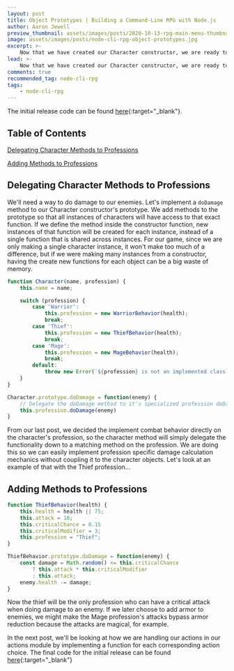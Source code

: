 ```yaml
---
layout: post
title: Object Prototypes | Building a Command-Line RPG with Node.js
author: Aaron Jewell
preview_thumbnail: assets/images/posts/2020-10-13-rpg-main-menu-thumbnail.jpg
image: assets/images/posts/node-cli-rpg-object-prototypes.jpg
excerpt: >-
    Now that we have created our Character constructor, we are ready to begin implementing some behavior in the form of prototype methods.
lead: >-
    Now that we have created our Character constructor, we are ready to begin implementing some behavior in the form of prototype methods.
comments: true
recommended_tag: node-cli-rpg
tags:
    - node-cli-rpg
---
```

 
 The initial release code can be found [here](https://github.com/skillsreactor/rpg-learning-example/tree/1.0.0){:target="_blank"}.

## Table of Contents

[Delegating Character Methods to Professions](#delegating-character-methods-to-professions)

[Adding Methods to Professions](#adding-methods-to-professions)

## Delegating Character Methods to Professions

We'll need a way to do damage to our enemies. Let's implement a `doDamage` method to our Character constructor's prototype. We add methods to the prototype so that all instances of characters will have access to that exact function. If we define the method inside the constructor function, new instances of that function will be created for each instance, instead of a single function that is shared across instances. For our game, since we are only making a single character instance, it won't make too much of a difference, but if we were making many instances from a constructor, having the create new functions for each object can be a big waste of memory.

```javascript
function Character(name, profession) {
    this.name = name;

    switch (profession) {
        case 'Warrior':
            this.profession = new WarriorBehavior(health);
            break;
        case 'Thief':
            this.profession = new ThiefBehavior(health);
            break;
        case 'Mage':
            this.profession = new MageBehavior(health);
            break;
        default:
            throw new Error(`${profession} is not an implemented class`);
    }
}

Character.prototype.doDamage = function(enemy) {
    // Delegate the doDamage method to it's specialized profession doDamage
    this.profession.doDamage(enemy)
}
```

From our last post, we decided the implement combat behavior directly on the character's profession, so the character method will simply delegate the functionality down to a matching method on the profession. We are doing this so we can easily implement profession specific damage calculation mechanics without coupling it to the character objects. Let's look at an example of that with the Thief profession...

## Adding Methods to Professions

```javascript
function ThiefBehavior(health) {
    this.health = health || 75;
    this.attack = 10;
    this.criticalChance = 0.15
    this.criticalModifier = 3;
    this.profession = "Thief";
}

ThiefBehavior.prototype.doDamage = function(enemy) {
    const damage = Math.random() <= this.criticalChance
        ? this.attack * this.criticalModifier
        : this.attack;
    enemy.health -= damage;
}
```

Now the thief will be the only profession who can have a critical attack when doing damage to an enemy. If we later choose to add armor to enemies, we might make the Mage profession's attacks bypass armor reduction because the attacks are magical, for example.

In the next post, we'll be looking at how we are handling our actions in our actions module by implementing a function for each corresponding action choice. The final code for the initial release can be found [here](https://github.com/skillsreactor/rpg-learning-example/tree/1.0.0){:target="_blank"}
